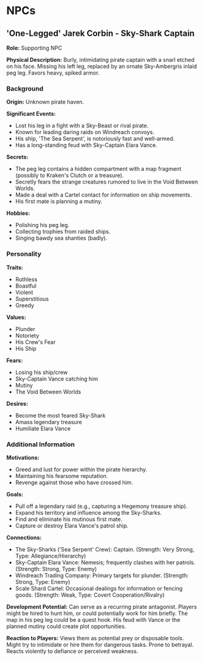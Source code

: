 # NPCs

## 'One-Legged' Jarek Corbin - Sky-Shark Captain

**Role:** Supporting NPC

**Physical Description:** Burly, intimidating pirate captain with a snarl etched on his face. Missing his left leg, replaced by an ornate Sky-Ambergris inlaid peg leg. Favors heavy, spiked armor.

### Background

**Origin:** Unknown pirate haven.

**Significant Events:**
- Lost his leg in a fight with a Sky-Beast or rival pirate.
- Known for leading daring raids on Windreach convoys.
- His ship, 'The Sea Serpent', is notoriously fast and well-armed.
- Has a long-standing feud with Sky-Captain Elara Vance.

**Secrets:**
- The peg leg contains a hidden compartment with a map fragment (possibly to Kraken's Clutch or a treasure).
- Secretly fears the strange creatures rumored to live in the Void Between Worlds.
- Made a deal with a Cartel contact for information on ship movements.
- His first mate is planning a mutiny.

**Hobbies:**
- Polishing his peg leg.
- Collecting trophies from raided ships.
- Singing bawdy sea shanties (badly).

### Personality

**Traits:**
- Ruthless
- Boastful
- Violent
- Superstitious
- Greedy

**Values:**
- Plunder
- Notoriety
- His Crew's Fear
- His Ship

**Fears:**
- Losing his ship/crew
- Sky-Captain Vance catching him
- Mutiny
- The Void Between Worlds

**Desires:**
- Become the most feared Sky-Shark
- Amass legendary treasure
- Humiliate Elara Vance

### Additional Information

**Motivations:**
- Greed and lust for power within the pirate hierarchy.
- Maintaining his fearsome reputation.
- Revenge against those who have crossed him.

**Goals:**
- Pull off a legendary raid (e.g., capturing a Hegemony treasure ship).
- Expand his territory and influence among the Sky-Sharks.
- Find and eliminate his mutinous first mate.
- Capture or destroy Elara Vance's patrol ship.

**Connections:**
- The Sky-Sharks ('Sea Serpent' Crew): Captain. (Strength: Very Strong, Type: Allegiance/Hierarchy)
- Sky-Captain Elara Vance: Nemesis; frequently clashes with her patrols. (Strength: Strong, Type: Enemy)
- Windreach Trading Company: Primary targets for plunder. (Strength: Strong, Type: Enemy)
- Scale Shard Cartel: Occasional dealings for information or fencing goods. (Strength: Weak, Type: Covert Cooperation/Rivalry)

**Development Potential:** Can serve as a recurring pirate antagonist. Players might be hired to hunt him, or could potentially work for him briefly. The map in his peg leg could be a quest hook. His feud with Vance or the planned mutiny could create plot opportunities.

**Reaction to Players:** Views them as potential prey or disposable tools. Might try to intimidate or hire them for dangerous tasks. Prone to betrayal. Reacts violently to defiance or perceived weakness.